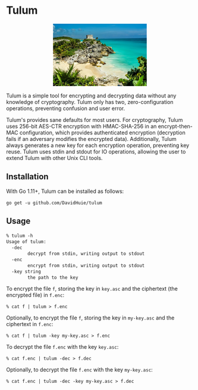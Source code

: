 # Tulum

<p align="center">
    <img src="https://github.com/DavidHuie/tulum/raw/master/images/tulum.jpg" width="50%" height="50%">
</p>

Tulum is a simple tool for encrypting and decrypting data without any
knowledge of cryptography. Tulum only has two, zero-configuration
operations, preventing confusion and user error.

Tulum's provides sane defaults for most users. For cryptography, Tulum
uses 256-bit AES-CTR encryption with HMAC-SHA-256 in an
encrypt-then-MAC configuration, which provides authenticated
encryption (decryption fails if an adversary modifies the encrypted
data). Additionally, Tulum always generates a new key for each
encryption operation, preventing key reuse. Tulum uses stdin and
stdout for IO operations, allowing the user to extend Tulum with other
Unix CLI tools.

## Installation

With Go 1.11+, Tulum can be installed as follows:
```shell
go get -u github.com/DavidHuie/tulum
```

## Usage

```text
% tulum -h
Usage of tulum:
  -dec
    	decrypt from stdin, writing output to stdout
  -enc
    	encrypt from stdin, writing output to stdout
  -key string
    	the path to the key
```

To encrypt the file `f`, storing the key in `key.asc` and the
ciphertext (the encrypted file) in `f.enc`:
```shell
% cat f | tulum > f.enc
```

Optionally, to encrypt the file `f`, storing the key in `my-key.asc`
and the ciphertext in `f.enc`:
```shell
% cat f | tulum -key my-key.asc > f.enc
```

To decrypt the file `f.enc` with the key `key.asc`:
```shell
% cat f.enc | tulum -dec > f.dec
```

Optionally, to decrypt the file `f.enc` with the key `my-key.asc`:
```shell
% cat f.enc | tulum -dec -key my-key.asc > f.dec
```
